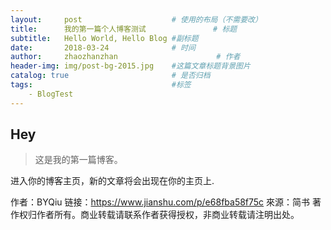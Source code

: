 ```yaml
---
layout:     post                    # 使用的布局（不需要改）
title:      我的第一篇个人博客测试               # 标题 
subtitle:   Hello World, Hello Blog #副标题
date:       2018-03-24              # 时间
author:     zhaozhanzhan                      # 作者
header-img: img/post-bg-2015.jpg    #这篇文章标题背景图片
catalog: true                       # 是否归档
tags:                               #标签
    - BlogTest
---
```


## Hey
>这是我的第一篇博客。

进入你的博客主页，新的文章将会出现在你的主页上.

作者：BYQiu
链接：https://www.jianshu.com/p/e68fba58f75c
來源：简书
著作权归作者所有。商业转载请联系作者获得授权，非商业转载请注明出处。
